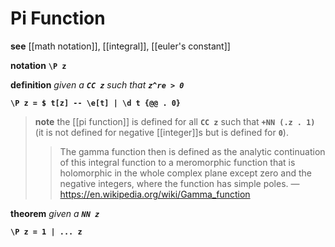# Pi Function

**see** [[math notation]], [[integral]], [[euler's constant]]

**notation** **`\P z`**

**definition** _given a **`CC z`** such that **`z^re > 0`**_

**`\P z = $ t[z] -- \e[t] | \d t {@@ . 0}`**

> **note** the [[pi function]] is defined for all **`CC z`** such that **`+NN (.z . 1)`** (it is not defined for negative [[integer]]s but is defined for **`0`**).
>
> > The gamma function then is defined as the analytic continuation of this integral function to a meromorphic function that is holomorphic in the whole complex plane except zero and the negative integers, where the function has simple poles. &mdash; <https://en.wikipedia.org/wiki/Gamma_function>

**theorem** _given a **`NN z`**_

**`\P z = 1 | ... z`**
